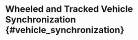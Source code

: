 Wheeled and Tracked Vehicle Synchronization {#vehicle_synchronization}
=================================